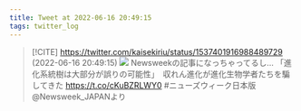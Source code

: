 ```yaml
---
title: Tweet at 2022-06-16 20:49:15
tags: twitter_log
---
```


> [!CITE] https://twitter.com/kaisekiriu/status/1537401916988489729 (2022-06-16 20:49:15)
> ![](https://twitter.com/kaisekiriu/status/1537401916988489729)
> Newsweekの記事になっちゃってるし…
> 「進化系統樹は大部分が誤りの可能性」　収れん進化が進化生物学者たちを騙してきた https://t.co/cKuBZRLWY0 #ニューズウィーク日本版 @Newsweek_JAPANより
